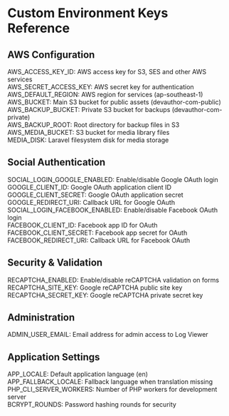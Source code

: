 # Custom Environment Keys Reference

## AWS Configuration
AWS_ACCESS_KEY_ID: AWS access key for S3, SES and other AWS services  
AWS_SECRET_ACCESS_KEY: AWS secret key for authentication  
AWS_DEFAULT_REGION: AWS region for services (ap-southeast-1)  
AWS_BUCKET: Main S3 bucket for public assets (devauthor-com-public)  
AWS_BACKUP_BUCKET: Private S3 bucket for backups (devauthor-com-private)  
AWS_BACKUP_ROOT: Root directory for backup files in S3  
AWS_MEDIA_BUCKET: S3 bucket for media library files  
MEDIA_DISK: Laravel filesystem disk for media storage

## Social Authentication
SOCIAL_LOGIN_GOOGLE_ENABLED: Enable/disable Google OAuth login  
GOOGLE_CLIENT_ID: Google OAuth application client ID  
GOOGLE_CLIENT_SECRET: Google OAuth application secret  
GOOGLE_REDIRECT_URI: Callback URL for Google OAuth  
SOCIAL_LOGIN_FACEBOOK_ENABLED: Enable/disable Facebook OAuth login  
FACEBOOK_CLIENT_ID: Facebook app ID for OAuth  
FACEBOOK_CLIENT_SECRET: Facebook app secret for OAuth  
FACEBOOK_REDIRECT_URI: Callback URL for Facebook OAuth

## Security & Validation
RECAPTCHA_ENABLED: Enable/disable reCAPTCHA validation on forms  
RECAPTCHA_SITE_KEY: Google reCAPTCHA public site key  
RECAPTCHA_SECRET_KEY: Google reCAPTCHA private secret key

## Administration
ADMIN_USER_EMAIL: Email address for admin access to Log Viewer

## Application Settings
APP_LOCALE: Default application language (en)  
APP_FALLBACK_LOCALE: Fallback language when translation missing  
PHP_CLI_SERVER_WORKERS: Number of PHP workers for development server  
BCRYPT_ROUNDS: Password hashing rounds for security